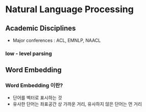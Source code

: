 # Natural Language Processing
## Academic Disciplines
 - Major conferences : ACL, EMNLP, NAACL 
### low - level parsing

## Word Embedding
### Word Embedding 이란?
 - 단어를 벡터로 표시하는 것 
 - 유사한 단어는 좌표공간 상 가까운 거리, 유사하지 않은 단어는 먼 거리 
 
